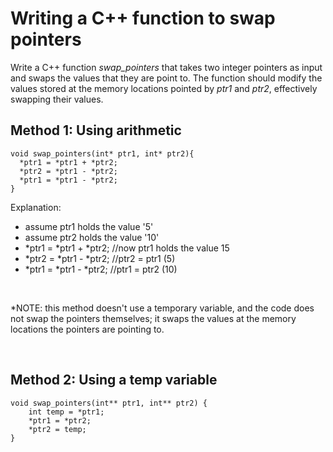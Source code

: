 # Writing a C++ function to swap pointers
Write a C++ function *swap_pointers* that takes two integer pointers as input and swaps the values that they are point to.
The function should modify the values stored at the memory locations pointed by *ptr1* and *ptr2*, effectively swapping their values.

## Method 1: Using arithmetic
```
void swap_pointers(int* ptr1, int* ptr2){
  *ptr1 = *ptr1 + *ptr2; 
  *ptr2 = *ptr1 - *ptr2; 
  *ptr1 = *ptr1 - *ptr2;
}
```
Explanation: 
- assume ptr1 holds the value '5'
- assume ptr2 holds the value '10'
- *ptr1 = *ptr1 + *ptr2;  //now ptr1 holds the value 15
- *ptr2 = *ptr1 - *ptr2;  //ptr2 = ptr1 (5)
- *ptr1 = *ptr1 - *ptr2;  //ptr1 = ptr2 (10)
<br>

*NOTE: this method doesn't use a temporary variable, and the code does not swap the pointers themselves; it swaps the values at the memory locations the pointers are pointing to.

<br>

## Method 2: Using a temp variable
```
void swap_pointers(int** ptr1, int** ptr2) {
    int temp = *ptr1;
    *ptr1 = *ptr2;
    *ptr2 = temp;
}
```
